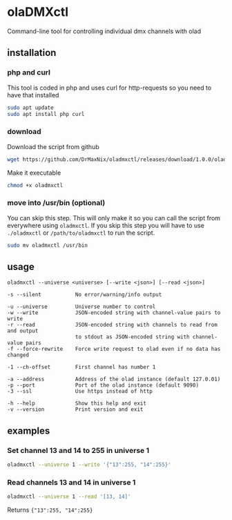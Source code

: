 # olaDMXctl
Command-line tool for controlling individual dmx channels with olad





## installation
### php and curl
This tool is coded in php and uses curl for http-requests so you need to have that installed

```bash
sudo apt update
sudo apt install php curl
```


### download
Download the script from github
```bash
wget https://github.com/DrMaxNix/oladmxctl/releases/download/1.0.0/oladmxctl
```

Make it executable
```bash
chmod +x oladmxctl
```


### move into /usr/bin (optional)
You can skip this step. This will only make it so you can call the script from everywhere using `oladmxctl`. If you skip this step you will have to use `./oladmxctl` or `/path/to/oladmxctl` to run the script.

```bash
sudo mv oladmxctl /usr/bin
```





## usage
```
oladmxctl --universe <universe> [--write <json>] [--read <json>]

-s --silent           No error/warning/info output

-u --universe         Universe number to control
-w --write            JSON-encoded string with channel-value pairs to write
-r --read             JSON-encoded string with channels to read from and output
                      to stdout as JSON-encoded string with channel-value pairs
-f --force-rewrite    Force write request to olad even if no data has changed

-1 --ch-offset        First channel has number 1

-a --address          Address of the olad instance (default 127.0.01)
-p --port             Port of the olad instance (default 9090)
-3 --ssl              Use https instead of http

-h --help             Show this help and exit
-v --version          Print version and exit
```
  




## examples
### Set channel 13 and 14 to 255 in universe 1
```bash
oladmxctl --universe 1 --write '{"13":255, "14":255}'
```



### Read channels 13 and 14 in universe 1
```bash
oladmxctl --universe 1 --read '[13, 14]'
```
Returns `{"13":255, "14":255}`
